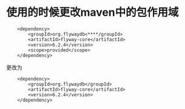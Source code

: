 
# 使用的时候更改maven中的包作用域

        <dependency>
            <groupId>org.flywaydb<****/groupId>
            <artifactId>flyway-core</artifactId>
            <version>6.2.4</version>
            <scope>provided</scope>
        </dependency>

更改为

        <dependency>
            <groupId>org.flywaydb</groupId>
            <artifactId>flyway-core</artifactId>
            <version>6.2.4</version>
        </dependency>